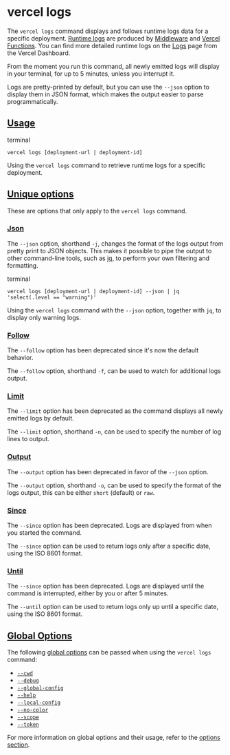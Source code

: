 # vercel logs

The `vercel logs` command displays and follows runtime logs data for a specific deployment.
[Runtime logs](https://vercel.com/docs/runtime-logs) are produced by [Middleware](https://vercel.com/docs/routing-middleware) and [Vercel Functions](https://vercel.com/docs/functions).
You can find more detailed runtime logs on the [Logs](https://vercel.com/d?to=%2F%5Bteam%5D%2F%5Bproject%5D%2Flogs&title=Open+Logs) page from the Vercel Dashboard.

From the moment you run this command, all newly emitted logs will display in your terminal, for up to 5 minutes, unless you interrupt it.

Logs are pretty-printed by default, but you can use the `--json` option to display them in JSON format, which makes the output easier to parse programmatically.

## [Usage](https://vercel.com/docs/cli/logs\#usage)

terminal

```code-block_code__isn_V
vercel logs [deployment-url | deployment-id]
```

Using the `vercel logs` command to retrieve runtime
logs for a specific deployment.

## [Unique options](https://vercel.com/docs/cli/logs\#unique-options)

These are options that only apply to the `vercel logs` command.

### [Json](https://vercel.com/docs/cli/logs\#json)

The `--json` option, shorthand `-j`, changes the format of the logs output from pretty print to JSON objects.
This makes it possible to pipe the output to other command-line tools, such as [jq](https://jqlang.github.io/jq/), to perform your own filtering and formatting.

terminal

```code-block_code__isn_V
vercel logs [deployment-url | deployment-id] --json | jq 'select(.level == "warning")'
```

Using the `vercel logs` command with the
`--json` option, together with
`jq`, to display only warning logs.

### [Follow](https://vercel.com/docs/cli/logs\#follow)

The `--follow` option has been deprecated since it's
now the default behavior.

The `--follow` option, shorthand `-f`, can be used to watch for additional logs output.

### [Limit](https://vercel.com/docs/cli/logs\#limit)

The `--limit` option has been deprecated as the command
displays all newly emitted logs by default.

The `--limit` option, shorthand `-n`, can be used to specify the number of log lines to output.

### [Output](https://vercel.com/docs/cli/logs\#output)

The `--output` option has been deprecated in favor of
the `--json` option.

The `--output` option, shorthand `-o`, can be used to specify the format of the logs output, this can be either `short` (default) or `raw`.

### [Since](https://vercel.com/docs/cli/logs\#since)

The `--since` option has been deprecated. Logs are
displayed from when you started the command.

The `--since` option can be used to return logs only after a specific date, using the ISO 8601 format.

### [Until](https://vercel.com/docs/cli/logs\#until)

The `--since` option has been deprecated. Logs are
displayed until the command is interrupted, either by you or after 5 minutes.

The `--until` option can be used to return logs only up until a specific date, using the ISO 8601 format.

## [Global Options](https://vercel.com/docs/cli/logs\#global-options)

The following [global options](./vercel-cli-global-options.md) can be passed when using the `vercel logs` command:

- [`--cwd`](./vercel-cli-global-options.md#current-working-directory)
- [`--debug`](./vercel-cli-global-options.md#debug)
- [`--global-config`](./vercel-cli-global-options.md#global-config)
- [`--help`](./vercel-cli-global-options.md#help)
- [`--local-config`](./vercel-cli-global-options.md#local-config)
- [`--no-color`](./vercel-cli-global-options.md#no-color)
- [`--scope`](./vercel-cli-global-options.md#scope)
- [`--token`](./vercel-cli-global-options.md#token)

For more information on global options and their usage, refer to the [options section](./vercel-cli-global-options.md).
